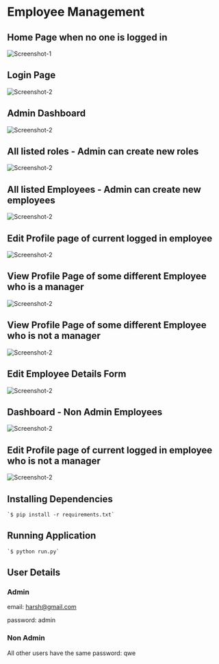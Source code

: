 # Employee Management

## Home Page when no one is logged in
![Screenshot-1](screenshots/Screenshot_1.png)

## Login Page
![Screenshot-2](screenshots/Screenshot_2.png)

## Admin Dashboard
![Screenshot-2](screenshots/Screenshot_3.png)

## All listed roles - Admin can create new roles
![Screenshot-2](screenshots/Screenshot_4.png)

## All listed Employees - Admin can create new employees
![Screenshot-2](screenshots/Screenshot_5.png)

## Edit Profile page of current logged in employee
![Screenshot-2](screenshots/Screenshot_6.png)

## View Profile Page of some different Employee who is a manager
![Screenshot-2](screenshots/Screenshot_7.png)

## View Profile Page of some different Employee who is not a manager
![Screenshot-2](screenshots/Screenshot_8.png)

## Edit Employee Details Form
![Screenshot-2](screenshots/Screenshot_9.png)

## Dashboard - Non Admin Employees
![Screenshot-2](screenshots/Screenshot_10.png)

## Edit Profile page of current logged in employee who is not a manager
![Screenshot-2](screenshots/Screenshot_11.png)

## Installing Dependencies

    `$ pip install -r requirements.txt`

## Running Application

    `$ python run.py`

## User Details

### Admin
email: harsh@gmail.com

password: admin

### Non Admin
All other users have the same password: qwe